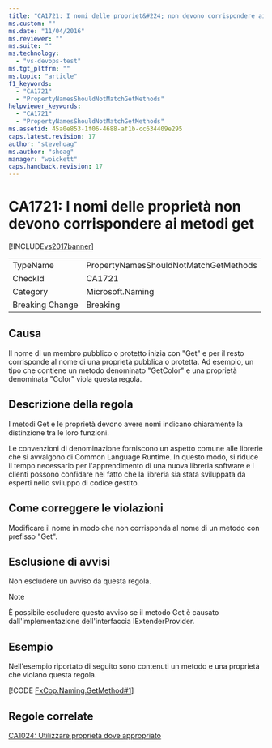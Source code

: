 ```yaml
---
title: "CA1721: I nomi delle propriet&#224; non devono corrispondere ai metodi get | Microsoft Docs"
ms.custom: ""
ms.date: "11/04/2016"
ms.reviewer: ""
ms.suite: ""
ms.technology: 
  - "vs-devops-test"
ms.tgt_pltfrm: ""
ms.topic: "article"
f1_keywords: 
  - "CA1721"
  - "PropertyNamesShouldNotMatchGetMethods"
helpviewer_keywords: 
  - "CA1721"
  - "PropertyNamesShouldNotMatchGetMethods"
ms.assetid: 45a0e853-1f06-4688-af1b-cc634409e295
caps.latest.revision: 17
author: "stevehoag"
ms.author: "shoag"
manager: "wpickett"
caps.handback.revision: 17
---
```

# CA1721: I nomi delle propriet&#224; non devono corrispondere ai metodi get
[!INCLUDE[vs2017banner](../code-quality/includes/vs2017banner.md)]

|||  
|-|-|  
|TypeName|PropertyNamesShouldNotMatchGetMethods|  
|CheckId|CA1721|  
|Category|Microsoft.Naming|  
|Breaking Change|Breaking|  
  
## Causa  
 Il nome di un membro pubblico o protetto inizia con "Get" e per il resto corrisponde al nome di una proprietà pubblica o protetta.  Ad esempio, un tipo che contiene un metodo denominato "GetColor" e una proprietà denominata "Color" viola questa regola.  
  
## Descrizione della regola  
 I metodi Get e le proprietà devono avere nomi indicano chiaramente la distinzione tra le loro funzioni.  
  
 Le convenzioni di denominazione forniscono un aspetto comune alle librerie che si avvalgono di Common Language Runtime.  In questo modo, si riduce il tempo necessario per l'apprendimento di una nuova libreria software e i clienti possono confidare nel fatto che la libreria sia stata sviluppata da esperti nello sviluppo di codice gestito.  
  
## Come correggere le violazioni  
 Modificare il nome in modo che non corrisponda al nome di un metodo con prefisso "Get".  
  
## Esclusione di avvisi  
 Non escludere un avviso da questa regola.  
  
> [!NOTE]
>  È possibile escludere questo avviso se il metodo Get è causato dall'implementazione dell'interfaccia IExtenderProvider.  
  
## Esempio  
 Nell'esempio riportato di seguito sono contenuti un metodo e una proprietà che violano questa regola.  
  
 [!CODE [FxCop.Naming.GetMethod#1](../CodeSnippet/VS_Snippets_CodeAnalysis/FxCop.Naming.GetMethod#1)]  
  
## Regole correlate  
 [CA1024: Utilizzare proprietà dove appropriato](../code-quality/ca1024-use-properties-where-appropriate.md)
